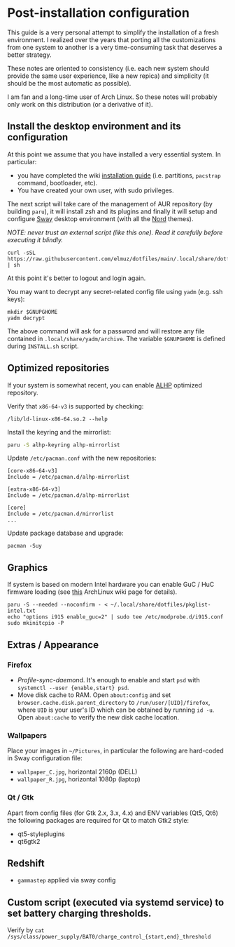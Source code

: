 # Post-installation configuration

This guide is a very personal attempt to simplify the installation of a fresh environment. I realized over the years that porting all the customizations from one system to another is a very time-consuming task that deserves a better strategy.

These notes are oriented to consistency (i.e. each new system should provide the same user experience, like a new repica) and simplicity (it should be the most automatic as possible).

I am fan and a long-time user of Arch Linux. So these notes will probably only work on this distribution (or a derivative of it).

## Install the desktop environment and its configuration

At this point we assume that you have installed a very essential system. In particular:
- you have completed the wiki [installation guide](https://wiki.archlinux.org/title/Installation_guide) (i.e. partitions, `pacstrap` command, bootloader, etc).
- You have created your own user, with sudo privileges.

The next script will take care of the management of AUR repository (by building `paru`), it will install *zsh* and its plugins and finally it will setup and configure [Sway](https://swaywm.org/) desktop environment (with all the [Nord](https://www.nordtheme.com/docs/colors-and-palettes) themes).

_NOTE: never trust an external script (like this one). Read it carefully before executing it blindly._

```shell
curl -sSL https://raw.githubusercontent.com/elmuz/dotfiles/main/.local/share/dotfiles/INSTALL.sh | sh
```
At this point it's better to logout and login again.

You may want to decrypt any secret-related config file using `yadm` (e.g. ssh keys):
```shell
mkdir $GNUPGHOME
yadm decrypt
```
The above command will ask for a password and will restore any file contained in `.local/share/yadm/archive`.
The variable `$GNUPGHOME` is defined during `INSTALL.sh` script.

## Optimized repositories
If your system is somewhat recent, you can enable [ALHP](https://somegit.dev/ALHP/ALHP.GO) optimized repository.

Verify that `x86-64-v3` is supported by checking:

```shell
/lib/ld-linux-x86-64.so.2 --help
```

Install the keyring and the mirrorlist:

```bash
paru -S alhp-keyring alhp-mirrorlist
```

Update `/etc/pacman.conf` with the new repositories:

```editorconfig
[core-x86-64-v3]
Include = /etc/pacman.d/alhp-mirrorlist

[extra-x86-64-v3]
Include = /etc/pacman.d/alhp-mirrorlist

[core]
Include = /etc/pacman.d/mirrorlist
...
```

Update package database and upgrade:

```shell
pacman -Suy
```

## Graphics
If system is based on modern Intel hardware you can enable GuC / HuC firmware loading (see [this](https://wiki.archlinux.org/title/Intel_graphics#Enable_GuC_/_HuC_firmware_loading) ArchLinux wiki page for details).
```commandline
paru -S --needed --noconfirm - < ~/.local/share/dotfiles/pkglist-intel.txt
echo "options i915 enable_guc=2" | sudo tee /etc/modprobe.d/i915.conf
sudo mkinitcpio -P
```

## Extras / Appearance

### Firefox
- *Profile-sync-daemon*d.  It's enough to enable and start `psd` with `systemctl --user {enable,start} psd`.
- Move disk cache to RAM. Open `about:config` and set `browser.cache.disk.parent_directory` to `/run/user/[UID]/firefox`,
  where `UID` is your user's ID which can be obtained by running `id -u`. Open `about:cache` to verify the new disk cache
  location. 

### Wallpapers
Place your images in `~/Pictures`, in particular the following are hard-coded in Sway configuration file:
- `wallpaper_C.jpg`, horizontal 2160p (DELL)
- `wallpaper_R.jpg`, horizontal 1080p (laptop)

### Qt / Gtk
Apart from config files (for Gtk 2.x, 3.x, 4.x) and ENV variables (Qt5, Qt6)
the following packages are required for Qt to match Gtk2 style:
- qt5-styleplugins
- qt6gtk2

## Redshift
- `gammastep` applied via sway config

## Custom script (executed via systemd service) to set battery charging thresholds.
Verify by `cat /sys/class/power_supply/BAT0/charge_control_{start,end}_threshold`
